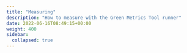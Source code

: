 ```yaml
---
title: "Measuring"
description: "How to measure with the Green Metrics Tool runner"
date: 2022-06-16T08:49:15+00:00
weight: 400
sidebar:
  collapsed: true
---
```

